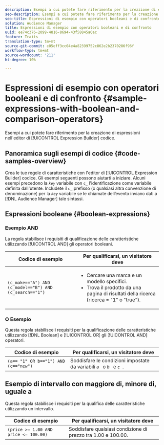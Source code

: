 ```yaml
---
description: Esempi a cui potete fare riferimento per la creazione di espressioni nell’editor di codice di Expression Builder.
seo-description: Esempi a cui potete fare riferimento per la creazione di espressioni nell’editor di codice di Expression Builder.
seo-title: Espressioni di esempio con operatori booleani e di confronto
solution: Audience Manager
title: Espressioni di esempio con operatori booleani e di confronto
uuid: ee74c376-2099-4816-8694-43f58845a0ac
feature: Traits
translation-type: tm+mt
source-git-commit: e05eff3cc04e4a82399752c862e2b2370286f96f
workflow-type: tm+mt
source-wordcount: '211'
ht-degree: 10%

---
```



# Espressioni di esempio con operatori booleani e di confronto {#sample-expressions-with-boolean-and-comparison-operators}

Esempi a cui potete fare riferimento per la creazione di espressioni nell&#39;editor di [!UICONTROL Expression Builder] codice.

## Panoramica sugli esempi di codice {#code-samples-overview}

<!-- r_tb_expression_samples.xml -->

Crea le tue regole di caratteristiche con l&#39;editor di [!UICONTROL Expression Builder] codice. Gli esempi seguenti possono aiutarti a iniziare. Alcuni esempi precedono la *`key`* variabile con `c_` l&#39;identificazione come variabile definita dall&#39;utente. Includete il `c_` prefisso (o qualsiasi altra convenzione di denominazione) per la *`key`* variabile se le chiamate dell’evento inviano dati a [!DNL Audience Manager] tale sintassi.

## Espressioni booleane {#boolean-expressions}

### Esempio AND

La regola stabilisce i requisiti di qualificazione delle caratteristiche utilizzando [!UICONTROL AND] gli operatori booleani.

<table id="table_7C5E23EC9E0F43B182EA9771D7BB6E87"> 
 <thead> 
  <tr> 
   <th colname="col1" class="entry"> Codice di esempio </th> 
   <th colname="col2" class="entry"> Per qualificarsi, un visitatore deve </th> 
  </tr> 
 </thead>
 <tbody> 
  <tr> 
   <td colname="col1"><code>(c_make=="A") AND (c_model=="B") AND (c_search=="1")</code> </td> 
   <td colname="col2"> 
    <ul id="ul_F1BB5084FB794BE7A3569F9C106FC481"> 
     <li id="li_56E8C3BACF1C4B33A46CF92C51FF2286">Cercare una marca e un modello specifici. </li> 
     <li id="li_DD55F053BFCF4B0888B6994013000DB2">Trova il prodotto da una pagina di risultati della ricerca (ricerca = "1" o "true"). </li> 
    </ul> </td> 
  </tr> 
 </tbody> 
</table>

### O Esempio

Questa regola stabilisce i requisiti per la qualificazione delle caratteristiche utilizzando [!DNL Boolean] e [!UICONTROL OR] gli [!UICONTROL AND] operatori.

<table id="table_6E8BA5EE1D7F4DCC9A92074D0C2C050E"> 
 <thead> 
  <tr> 
   <th colname="col1" class="entry"> Codice di esempio </th> 
   <th colname="col2" class="entry"> Per qualificarsi, un visitatore deve </th> 
  </tr> 
 </thead>
 <tbody> 
  <tr> 
   <td colname="col1"><code>(a== "1" OR b=="1") AND (c=="new")</code> </td> 
   <td colname="col2"> Soddisfare le condizioni impostate da variabili <code><i>a </i></code> o <code><i>b </i></code> e <code><i>c </i></code>. </td> 
  </tr> 
 </tbody> 
</table>

## Esempio di intervallo con maggiore di, minore di, uguale a

Questa regola stabilisce i requisiti per la qualifica delle caratteristiche utilizzando un intervallo.

<table id="table_988DE28E35D94348ADD334FB4C9F68D3"> 
 <thead> 
  <tr> 
   <th colname="col1" class="entry"> Codice di esempio </th> 
   <th colname="col2" class="entry"> Per qualificarsi, un visitatore deve </th> 
  </tr> 
 </thead>
 <tbody> 
  <tr> 
   <td colname="col1"><code>(price &gt;= 1.00 AND price &lt;= 100.00)</code> </td> 
   <td colname="col2"> Soddisfare qualsiasi condizione di prezzo tra 1.00 e 100.00. </td> 
  </tr> 
 </tbody> 
</table>